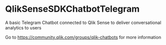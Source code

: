 # QlikSenseSDKChatbotTelegram
A basic Telegram Chatbot connected to Qlik Sense to deliver conversational analytics to users

Go to https://community.qlik.com/groups/qlik-chatbots for more information
